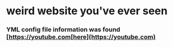 # weird website you've ever seen

### YML config file information was found [https://youtube.com[here](https://youtube.com)
